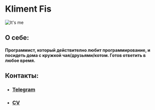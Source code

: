 # Kliment Fis

![It's me](https://i.pinimg.com/originals/68/6e/46/686e46b6844be0b1ee41d2f493a3f328.jpg)

## О себе:
#### Программист, который действително любит программирование, и посидеть дома с кружкой чая/друзьями/котом. Готов ответить в любое время.

## Контакты:
- ### [Telegram](http://t.me/KlimentFis)
- ### [CV](https://hh.ru/resume/aed9097bff088a6ee40039ed1f3871554d344e)
